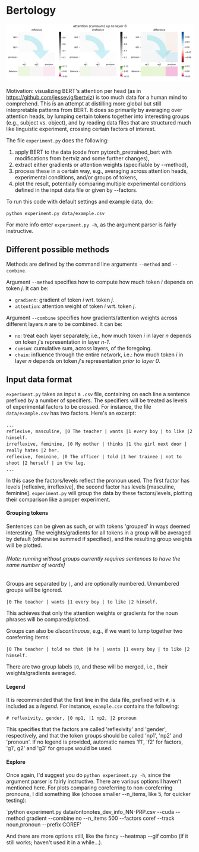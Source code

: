 # Bertology #

![](figures/example.gif)

Motivation: visualizing BERT's attention per head (as in https://github.com/jessevig/bertviz) is too much data for a human mind to comprehend. 
This is an attempt at distilling more global but still interpretable patterns from BERT. 
It does so primarily by averaging over attention heads, by lumping certain tokens together into interesting groups (e.g., subject vs. object), and by reading data files that are structured much like linguistic experiment, crossing certain factors of interest.

The file `experiment.py` does the following:

1. apply BERT to the data (code from pytorch_pretrained_bert with modifications from bertviz and some further changes),
2. extract either gradients or attention weights (specifiable by --method),
3. process these in a certain way, e.g., averaging across attention heads, experimental conditions, and/or groups of tokens,
4. plot the result, potentially comparing multiple experimental conditions defined in the input data file or given by --factors.

To run this code with default settings and example data, do:

`python experiment.py data/example.csv`

For more info enter `experiment.py -h`, as the argument parser is fairly instructive.

## Different possible methods ##

Methods are defined by the command line arguments `--method` and `--combine`.

Argument `--method` specifies how to compute how much token _i_ depends on token _j_. It can be:
- `gradient`: gradient of token _i_ wrt. token _j_.
- `attention`: attention weight of token _i_ wrt. token _j_. 

Argument `--combine` specifies how gradients/attention weights across different layers _n_ are to be combined. It can be:
- `no`: treat each layer separately, i.e., how much token _i_ in layer _n_ depends on token _j_'s representation in layer _n-1_.
- `cumsum`: cumulative sum, across layers, of the foregoing.
- `chain`: influence through the entire network, i.e.: how much token _i_ in layer _n_ depends on token _j_'s representation _prior to layer 0_.


## Input data format ##

`experiment.py` takes as input a `.csv` file, containing on each line a sentence prefixed by a number of specifiers.
The specifiers will be treated as levels of experimental factors to be crossed. 
For instance, the file `data/example.csv` has two factors.
Here's an excerpt:

`...`<br>
`reflexive, masculine, |0 The teacher | wants |1 every boy | to like |2 himself.` <br>
`irreflexive, feminine, |0 My mother | thinks |1 the girl next door | really hates |2 her.` <br>
`reflexive, feminine, |0 The officer | told |1 her trainee | not to shoot |2 herself | in the leg.` <br>
`...`
 
In this case the factors/levels reflect the pronoun used. 
The first factor has levels [reflexive, irreflexive], the second factor has levels [masculine, feminine].
`experiment.py` will group the data by these factors/levels, plotting their comparison like a proper experiment.

#### Grouping tokens ####

Sentences can be given as such, or with tokens 'grouped' in ways deemed interesting.
The weights/gradients for all tokens in a group will be averaged by default (otherwise summed if specified), and the resulting group weights will be plotted.

###### [Note: running without groups currently requires sentences to have the same number of words]

Groups are separated by `|`, and are optionally numbered. Unnumbered groups will be ignored.

`|0 The teacher | wants |1 every boy | to like |2 himself.`

This achieves that only the attention weights or gradients for the noun phrases will be compared/plotted.

Groups can also be _discontinuous_, e.g., if we want to lump together two coreferring items:

`|0 The teacher | told me that |0 he | wants |1 every boy | to like |2 himself.` <br>

There are two group labels `|0`, and these will be merged, i.e., their weights/gradients averaged.

#### Legend ####

It is recommended that the first line in the data file, prefixed with `#`, is included as a _legend_.
For instance, `example.csv` contains the following: 
 
 `# reflexivity, gender, |0 np1, |1 np2, |2 pronoun` <br>
  
This specifies that the factors are called 'reflexivity' and 'gender', respectively, and that the token groups should be called 'np1', 'np2' and 'pronoun'.
If no legend is provided, automatic names 'f1', 'f2' for factors, 'g1', g2' and 'g3' for groups would be used.

#### Explore ####

Once again, I'd suggest you do `python experiment.py -h`, since the argument parser is fairly instructive.
There are various options I haven't mentioned here.
For plots comparing coreferring to non-coreferring pronouns, I did something like (choose smaller --n_items, like 5, for quicker testing):

`python experiment.py data/ontonotes_dev_info_NN-PRP.csv --cuda --method gradient --combine no --n_items 500 --factors coref --track noun,pronoun --prefix COREF'

And there are more options still, like the fancy --heatmap --gif combo (if it still works; haven't used it in a while...).